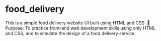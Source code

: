 # food_delivery
This is a simple food delivery website UI built using HTML and CSS.  🎯 Purpose: To practice front-end web development skills using only HTML and CSS, and to simulate the design of a food delivery service.
